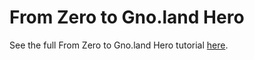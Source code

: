 # From Zero to Gno.land Hero

See the full From Zero to Gno.land Hero tutorial [here](examples/gno.land/whitelist/tutorial.md).
